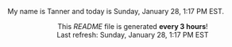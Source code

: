 My name is Tanner and today is Sunday, January 28, 1:17 PM EST.

<p align="center">This <i>README</i> file is generated <b>every 3 hours</b>!</br>Last refresh: Sunday, January 28, 1:17 PM EST<br /></p>
